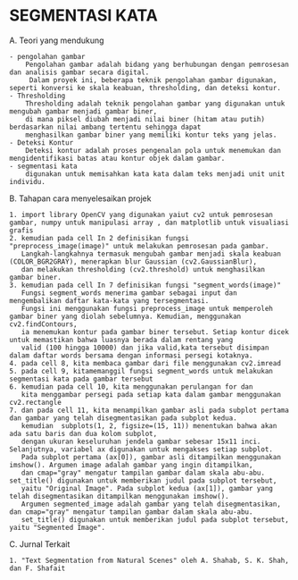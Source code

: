 
# SEGMENTASI KATA

A. Teori yang mendukung 

    - pengolahan gambar
        Pengolahan gambar adalah bidang yang berhubungan dengan pemrosesan dan analisis gambar secara digital.
         Dalam proyek ini, beberapa teknik pengolahan gambar digunakan, seperti konversi ke skala keabuan, thresholding, dan deteksi kontur.
    - Thresholding
        Thresholding adalah teknik pengolahan gambar yang digunakan untuk mengubah gambar menjadi gambar biner, 
        di mana piksel diubah menjadi nilai biner (hitam atau putih) berdasarkan nilai ambang tertentu sehingga dapat 
        menghasilkan gambar biner yang memiliki kontur teks yang jelas.
    - Deteksi Kontur
        Deteksi kontur adalah proses pengenalan pola untuk menemukan dan mengidentifikasi batas atau kontur objek dalam gambar.
    - segmentasi kata 
        digunakan untuk memisahkan kata kata dalam teks menjadi unit unit individu.

B. Tahapan cara menyelesaikan projek
    
    1. import library OpenCV yang digunakan yaiut cv2 untuk pemrosesan gambar, numpy untuk manipulasi array , dan matplotlib untuk visualiasi grafis
    2. kemudian pada cell In 2 definisikan fungsi "preprocess_image(image)" untuk melakukan pemrosesan pada gambar.
       Langkah-langkahnya termasuk mengubah gambar menjadi skala keabuan (COLOR_BGR2GRAY), menerapkan blur Gaussian (cv2.GaussianBlur),
       dan melakukan thresholding (cv2.threshold) untuk menghasilkan gambar biner.
    3. kemudian pada cell In 7 definisikan fungsi "segment_words(image)"
       Fungsi segment_words menerima gambar sebagai input dan         mengembalikan daftar kata-kata yang tersegmentasi. 
       Fungsi ini menggunakan fungsi preprocess_image untuk memperoleh gambar biner yang diolah sebelumnya. Kemudian, menggunakan cv2.findContours, 
       ia menemukan kontur pada gambar biner tersebut. Setiap kontur dicek untuk memastikan bahwa luasnya berada dalam rentang yang 
       valid (100 hingga 10000) dan jika valid,kata tersebut disimpan dalam daftar words bersama dengan informasi persegi kotaknya.
    4. pada cell 8, kita membaca gambar dari file menggunakan cv2.imread
    5. pada cell 9, kitamemanggil fungsi segment_words untuk melakukan segmentasi kata pada gambar tersebut
    6. kemudian pada cell 10, kita menggunakan perulangan for dan
       kita menggambar persegi pada setiap kata dalam gambar menggunakan cv2.rectangle
    7. dan pada cell 11, kita menampilkan gambar asli pada subplot pertama dan gambar yang telah disegmentasikan pada subplot kedua. 
       kemudian  subplots(1, 2, figsize=(15, 11)) menentukan bahwa akan ada satu baris dan dua kolom subplot,
       dengan ukuran keseluruhan jendela gambar sebesar 15x11 inci. Selanjutnya, variabel ax digunakan untuk mengakses setiap subplot.
       Pada subplot pertama (ax[0]), gambar asli ditampilkan menggunakan imshow(). Argumen image adalah gambar yang ingin ditampilkan, 
       dan cmap="gray" mengatur tampilan gambar dalam skala abu-abu. set_title() digunakan untuk memberikan judul pada subplot tersebut,
       yaitu "Original Image". Pada subplot kedua (ax[1]), gambar yang telah disegmentasikan ditampilkan menggunakan imshow(). 
       Argumen segmented_image adalah gambar yang telah disegmentasikan, dan cmap="gray" mengatur tampilan gambar dalam skala abu-abu. 
       set_title() digunakan untuk memberikan judul pada subplot tersebut, yaitu "Segmented Image".

C. Jurnal Terkait

    1. "Text Segmentation from Natural Scenes" oleh A. Shahab, S. K. Shah, dan F. Shafait

